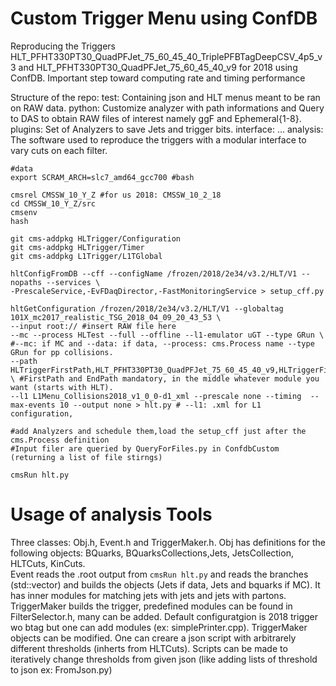 # Custom Trigger Menu using ConfDB

Reproducing the Triggers HLT_PFHT330PT30_QuadPFJet_75_60_45_40_TriplePFBTagDeepCSV_4p5_v3 and HLT_PFHT330PT30_QuadPFJet_75_60_45_40_v9 for 2018 using ConfDB. Important step toward computing rate and timing performance 

Structure of the repo:
test: Containing json and HLT menus meant to be ran on RAW data.
python: Customize analyzer with path informations and Query to DAS to obtain RAW files of interest namely ggF and Ephemeral{1-8}.
plugins: Set of Analyzers to save Jets and trigger bits.
interface: ...
analysis: The software used to reproduce the triggers with a modular interface to vary cuts on each filter.

```
#data
export SCRAM_ARCH=slc7_amd64_gcc700 #bash

cmsrel CMSSW_10_Y_Z #for us 2018: CMSSW_10_2_18 
cd CMSSW_10_Y_Z/src
cmsenv
hash

git cms-addpkg HLTrigger/Configuration
git cms-addpkg HLTrigger/Timer
git cms-addpkg L1Trigger/L1TGlobal

hltConfigFromDB --cff --configName /frozen/2018/2e34/v3.2/HLT/V1 --nopaths --services \
-PrescaleService,-EvFDaqDirector,-FastMonitoringService > setup_cff.py

hltGetConfiguration /frozen/2018/2e34/v3.2/HLT/V1 --globaltag 101X_mc2017_realistic_TSG_2018_04_09_20_43_53 \
--input root:// #insert RAW file here
--mc --process HLTest --full --offline --l1-emulator uGT --type GRun \ #--mc: if MC and --data: if data, --process: cms.Process name --type GRun for pp collisions.
--path HLTriggerFirstPath,HLT_PFHT330PT30_QuadPFJet_75_60_45_40_v9,HLTriggerFinalPath,HLTAnalyzerEndpath \ #FirstPath and EndPath mandatory, in the middle whatever module you want (starts with HLT).
--l1 L1Menu_Collisions2018_v1_0_0-d1_xml --prescale none --timing  --max-events 10 --output none > hlt.py # --l1: .xml for L1 configuration,

#add Analyzers and schedule them,load the setup_cff just after the cms.Process definition
#Input filer are queried by QueryForFiles.py in ConfdbCustom (returning a list of file stirngs)

cmsRun hlt.py
```

# Usage of analysis Tools

Three classes: Obj.h, Event.h and TriggerMaker.h. Obj has definitions for the following objects: BQuarks, BQuarksCollections,Jets, JetsCollection, HLTCuts, KinCuts.\
Event reads the .root output from ```cmsRun hlt.py``` and reads the branches (std::vector) and builds the objects (Jets if data, Jets and bquarks if MC). It has inner modules for matching jets with jets and jets with partons.\
TriggerMaker builds the trigger, predefined modules can be found in FilterSelector.h, many can be added. Default configuratgion is 2018 trigger wo btag but one can add modules (ex: simplePrinter.cpp).
TriggerMaker objects can be modified. One can creare a json script with arbitrarely different thresholds (inherts from HLTCuts). 
Scripts can be made to iteratively change thresholds from given json (like adding lists of threshold to json ex: FromJson.py)
 
